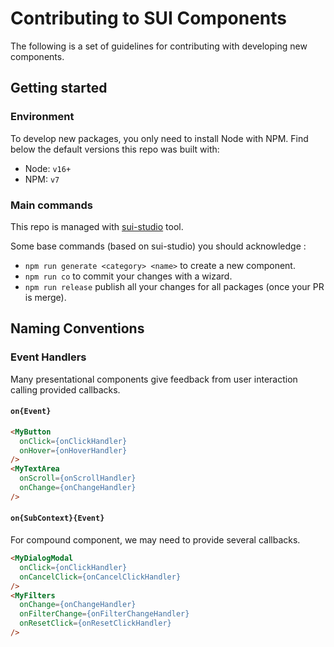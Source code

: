 # Contributing to SUI Components

The following is a set of guidelines for contributing with developing new components.

## Getting started

### Environment

To develop new packages, you only need to install Node with NPM. Find below the default versions this repo was built with:
* Node: `v16+`
* NPM: `v7`

### Main commands

This repo is managed with [sui-studio](https://www.npmjs.com/package/@s-ui/studio) tool.

Some base commands (based on sui-studio) you should acknowledge :
* `npm run generate <category> <name>` to create a new component.
* `npm run co` to commit your changes with a wizard.
* `npm run release` publish all your changes for all packages (once your PR is merge).

## Naming Conventions

### Event Handlers

Many presentational components give feedback from user interaction calling provided callbacks.

#### `on{Event}`

```html
<MyButton
  onClick={onClickHandler}
  onHover={onHoverHandler}
/>
<MyTextArea
  onScroll={onScrollHandler}
  onChange={onChangeHandler}
/>
```

#### `on{SubContext}{Event}`
For compound component, we may need to provide several callbacks.

```html
<MyDialogModal
  onClick={onClickHandler}
  onCancelClick={onCancelClickHandler}
/>
<MyFilters
  onChange={onChangeHandler}
  onFilterChange={onFilterChangeHandler}
  onResetClick={onResetClickHandler}
/>
```
